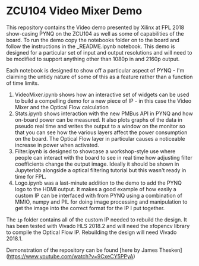 ZCU104 Video Mixer Demo
=======================

This repository contains the Video demo presented by Xilinx at FPL 2018
show-casing PYNQ on the ZCU104 as well as some of capabilities of the board. To
run the demo copy the notebooks folder on to the board and follow the
instructions in the \_README.ipynb notebook. This demo is designed for a
particular set of input and output resolutions and will need to be modified to
support anything other than 1080p in and 2160p output. 

Each notebook is designed to show off a particular aspect of PYNQ - I'm
claiming the untidy nature of some of this as a feature rather than a function
of time limits.

 1. VideoMixer.ipynb shows how an interactive set of widgets can be used to
    build a compelling demo for a new piece of IP - in this case the Video
    Mixer and the Optical Flow calculation
 2. Stats.ipynb shows interaction with the new PMBus API in PYNQ and how
    on-board power can be measured. It also plots graphs of the data in pseudo
    real time and writes the output to a window on the monitor so that you can see
    how the various layers affect the power consumption on the board. The Optical
    Flow layer in particular causes a noticeable increase in power when activated.
 3. Filter.ipynb is designed to showcase a workshop-style use where people can
    interact with the board to see in real time how adjusting filter
    coefficients change the output image. Ideally it should be shown in Jupyterlab
    alongside a optical filtering tutorial but this wasn't ready in time for FPL.
 4. Logo.ipynb was a last-minute addition to the demo to add the PYNQ logo to
    the HDMI output. It makes a good example of how easily a custom IP can be
    interfaced with from PYNQ using a combination of MMIO, numpy and PIL for doing
    image processing and manipulation to get the image into the correct format for
    the IP I put together.

The `ip` folder contains all of the custom IP needed to rebuild the design. It
has been tested with Vivado HLS 2018.2 and will need the xfopencv library to
compile the Optical Flow IP. Rebuilding the design will need Vivado 2018.1.  


Demonstration of the repository can be found [here by James Thesken] (https://www.youtube.com/watch?v=9CxeCY5PPyA)
